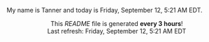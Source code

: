 My name is Tanner and today is Friday, September 12, 5:21 AM EDT.

<p align="center">This <i>README</i> file is generated <b>every 3 hours</b>!</br>Last refresh: Friday, September 12, 5:21 AM EDT<br /></p>
